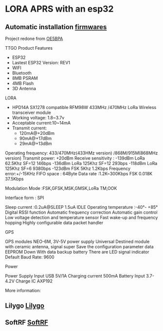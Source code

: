 # LORA APRS with an esp32

## Automatic installation [firmwares](https://f4goh.github.io/lora-aprs-esp32/index.html) 

Project redone from [OE5BPA](https://github.com/lora-aprs) 

TTGO Product Features
- ESP32
- Lastest ESP32 Version: REV1
- WIFI
- Bluetooth 
- 8MB PSRAM
- 4MB Flash
- 3D Antenna

 
LORA
- HPD14A SX1278 compatible RFM98W 433MHz /470MHz LoRa Wireless transceiver module
- Working voltage: 1.8~3.7v
- Acceptable current:10~14mA
- Transmit current: 
	- 120mA@+20dBm
	- 90mA@+17dBm
	- 29mA@+13dBm
	
Operating frequency: 433/470MHz(433HMz version) /868M/915M(868MHz version)
Transmit power: +20dBm
Receive sensitivity :
-139dBm LoRa 62.5Khz SF=12 146bps
-136dBm LoRa 125Khz SF=12 293bps
-118dBm LoRa 125Khz SF=6 9380bps
-123dBm FSK 5Khz 1.2Kbps
Frequency error:+/-15KHz
FIFO space :     64Byte
Data rate :1.2K~300Kbps FSK 0.018K 37.5Kbps

Modulation Mode :FSK,GFSK,MSK,GMSK,LoRa TM,OOK

Interface form : SPI


Sleep current :0.2uA@SLEEP 1.5uA IDLE
Operating temperature :-40°- +85°
Digital RSSI function
Automatic frequency correction
Automatic gain control
Low voltage detection and temperature sensor
Fast wake-up and frequency hopping
Highly configurable data packet handler

 
GPS

GPS modules NEO-6M, 3V-5V power supply Universal
Destined module with ceramic antenna, signal super
Save the configuration parameter data EEPROM Down
With data backup battery
There are LED signal indicator
Default Baud Rate: 9600
 
Power

Power Supply Input USB 5V/1A
Charging current 500mA
Battery Input  3.7-4.2V
Charge IC AXP192


More information:

## Lilygo [Lilygo](https://github.com/Xinyuan-LilyGO/LilyGO-T-Beam) 

## SoftRF [SoftRF](https://github.com/LilyGO/SoftRF ) 









